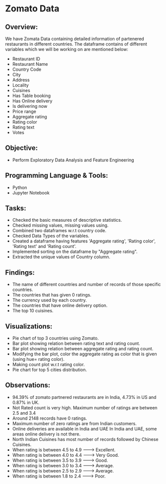 # Zomato Data

## Overview:
We have Zomata Data containing detailed information of partenered restaurants in different countries. The dataframe contains of different variables which we will be working on are mentioned below:
- Restaurant ID	
- Restaurant Name	
- Country Code	
- City	
- Address	
- Locality	
- Cuisines	
- Has Table booking	
- Has Online delivery	
- Is delivering now
- Price range	
- Aggregate rating	
- Rating color	
- Rating text	
- Votes

## Objective:
- Perform Exploratory Data Analysis and Feature Engineering

## Programming Language & Tools:
- Python 
- Jupyter Notebook

## Tasks:
- Checked the basic measures of descriptive statistics.
- Checked missing values, missing values using.
- Combined two dataframes w.r.t country code.
- Checked Data Types of the variables.
- Created a dataframe having features 'Aggregate rating', 'Rating color', 'Rating text' and 'Rating count'.
- Implemented sorting on the dataframe by "Aggregate rating".
- Extracted the unique values of Country column.

## Findings:
- The name of different countries and number of records of those specific countries.
- The countries that has given 0 ratings.
- The currency used by each country.
- The countries that have online delivery option.
- The top 10 cuisines.

## Visualizations:
- Pie chart of top 3 countries using Zomato.
- Bar plot showing relation between rating text and rating count.
- Bar plot showing relation between aggregate rating and rating count.
- Modifying the bar plot, color the aggregate rating as color that is given (using hue= rating color).
- Making count plot w.r.t rating color.
- Pie chart for top 5 cities distribution.

## Observations:
- 94.39% of zomato partnered restaurants are in India, 4.73% in US and 0.87% in UK. 
- Not Rated count is very high. Maximum number of ratings are between 2.5 and 3.4
- Around 2148 records have 0 ratings.
- Maximum number of zero ratings are from Indian customers.
- Online deliveries are available in India and UAE In India and UAE, some areas online delivery is not there.
- North Indian Cuisines has most number of records followed by Chinese Cuisines.
- When rating is between 4.5 to 4.9 ---> Excellent.
- When rating is between 4.0 to 4.4 ---> Very Good.
- When rating is between 3.5 to 3.9 ---> Good.
- When rating is between 3.0 to 3.4 ---> Average.
- When rating is between 2.5 to 2.9 ---> Average.
- When rating is between 1.8 to 2.4 ---> Poor.

